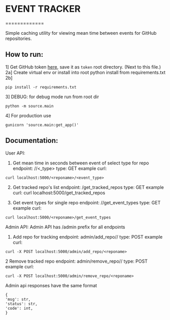 # EVENT TRACKER
=============

Simple caching utility for viewing mean time between events for GitHub repositories.

## How to run:

1] Get GitHub token [here](https://docs.github.com/en/apps/creating-github-apps/authenticating-with-a-github-app/generating-a-user-access-token-for-a-github-app), save it as `token` root directory. (Next to this file.)
2a] Create virtual env or install into root python install from requirements.txt
2b]
```
pip install -r requirements.txt
```
3] DEBUG: for debug mode run from root dir 
```
python -m source.main
```
4] For production use 
```
gunicorn 'source.main:get_app()'
```



## Documentation:

User API:

1) Get mean time in seconds between event of select type for repo
endpoint: /<reponame>/<_type>
type: GET
example curl:
```
curl localhost:5000/<reponame>/<event_type>
```

2) Get tracked repo's list
endpoint: /get_tracked_repos
type: GET
example curl: curl localhost:5000/get_tracked_repos

3) Get event types for single repo
endpoint: /<reponame>/get_event_types
type: GET
example curl:
```
curl localhost:5000/<reponame>/get_event_types
```



Admin API:
Admin API has /admin prefix for all endpoints

1) Add repo for tracking
endpoint: admin/add_repo/<owner>/<reponame>
type: POST
example curl:
```
curl -X POST localhost:5000/admin/add_repo/<reponame>
```
2 Remove tracked repo
endpoint: admin/remove_repo/<owner>/<reponame>
type: POST
example curl:
```
curl -X POST localhost:5000/admin/remove_repo/<reponame>
```
Admin api responses have the same format
```
{
'msg': str,
'status': str,
'code': int,
}
```
